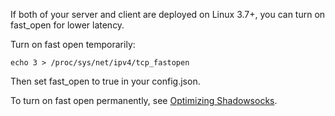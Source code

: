 If both of your server and client are deployed on Linux 3.7+, you can turn on
fast_open for lower latency.

Turn on fast open temporarily:

    echo 3 > /proc/sys/net/ipv4/tcp_fastopen

Then set fast_open to true in your config.json.

To turn on fast open permanently, see [Optimizing Shadowsocks](https://github.com/clowwindy/shadowsocks/wiki/Optimizing-Shadowsocks).